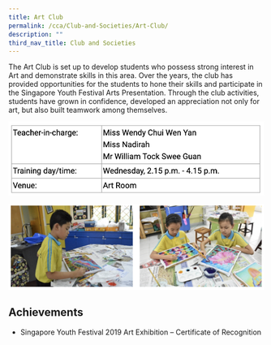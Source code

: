 ```yaml
---
title: Art Club
permalink: /cca/Club-and-Societies/Art-Club/
description: ""
third_nav_title: Club and Societies
---
```

<style>
table {
  border-collapse: collapse;
  border: 1px solid black;
} 

th,td {
  border: 1px solid black;
}
table.c {
  table-layout: auto;
  width: 100%;  
}
	</style>
The Art Club is set up to develop students who possess strong interest in Art and demonstrate skills in this area. Over the years, the club has provided opportunities for the students to hone their skills and participate in the Singapore Youth Festival Arts Presentation. Through the club activities, students have grown in confidence, developed an appreciation not only for art, but also built teamwork among themselves.

![](/images/art.png)

![](/images/art2.png)

Achievements
------------

*   Singapore Youth Festival 2019 Art Exhibition – Certificate of Recognition